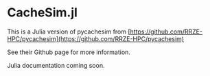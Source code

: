 # CacheSim.jl

This is a Julia version of pycachesim from [https://github.com/RRZE-HPC/pycachesim](https://github.com/RRZE-HPC/pycachesim) 

See their Github page for more information.

Julia documentation coming soon.